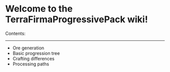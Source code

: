 # Welcome to the TerraFirmaProgressivePack wiki!

Contents:
***

* Ore generation
* Basic progression tree
* Crafting differences
* Processing paths

